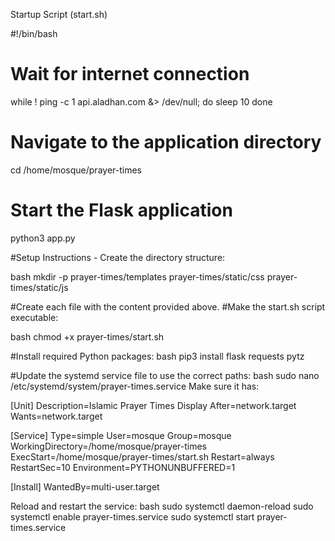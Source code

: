 Startup Script (start.sh)

#!/bin/bash
# Wait for internet connection
while ! ping -c 1 api.aladhan.com &> /dev/null; do
    sleep 10
done

# Navigate to the application directory
cd /home/mosque/prayer-times
# Start the Flask application
python3 app.py


#Setup Instructions -
Create the directory structure:

bash
mkdir -p prayer-times/templates prayer-times/static/css prayer-times/static/js

#Create each file with the content provided above.
#Make the start.sh script executable:

bash
chmod +x prayer-times/start.sh

#Install required Python packages:
bash
pip3 install flask requests pytz

#Update the systemd service file to use the correct paths:
bash
sudo nano /etc/systemd/system/prayer-times.service
Make sure it has:

[Unit]
Description=Islamic Prayer Times Display
After=network.target
Wants=network.target

[Service]
Type=simple
User=mosque
Group=mosque
WorkingDirectory=/home/mosque/prayer-times
ExecStart=/home/mosque/prayer-times/start.sh
Restart=always
RestartSec=10
Environment=PYTHONUNBUFFERED=1

[Install]
WantedBy=multi-user.target

Reload and restart the service:
bash
sudo systemctl daemon-reload
sudo systemctl enable prayer-times.service
sudo systemctl start prayer-times.service
